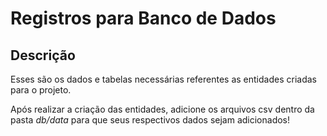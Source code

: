 # Registros para Banco de Dados

## Descrição
Esses são os dados e tabelas necessárias referentes as entidades criadas para o projeto.

Após realizar a criação das entidades, adicione os arquivos csv dentro da pasta *db/data* para que seus respectivos dados sejam adicionados!
